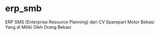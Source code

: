 # erp_smb
ERP SMS (Enterprise Resource Planning) dari CV Sparepart Motor Bekasi Yang di Miliki Oleh Orang Bekasi
